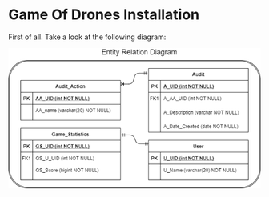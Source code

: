# **Game Of Drones Installation**

First of all. Take a look at the following diagram:

<img src="./ERD_game_of_drones.png">
